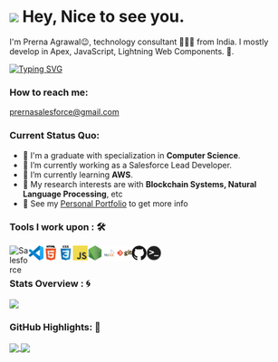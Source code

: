 <h1><img src="https://emojis.slackmojis.com/emojis/images/1531849430/4246/blob-sunglasses.gif?1531849430" width="30"/> Hey, Nice to see you.</h1>

I'm Prerna Agrawal😉, technology consultant 👨🏻‍💻 from India. I mostly develop in Apex, JavaScript, Lightning Web Components. 🐍.

[![Typing SVG](https://readme-typing-svg.herokuapp.com?vCenter=true&width=500&lines=Technology+Consultant+and+Salesforce+Developer;Integration+Developer+with+6%2B+Years+Experience;Passionate+about+AWS+And+Cloud+Technologies)](https://git.io/typing-svg)

### How to reach me: 
<a href="mailto: prernasalesforce@gmail.com">prernasalesforce@gmail.com</a>

### Current Status Quo:

- 💼 I'm a graduate with specialization in <strong>Computer Science</strong>.
- 🔭 I’m currently working as a Salesforce Lead Developer.
- 🌱 I’m currently learning <strong>AWS</strong>.
- 🤔 My research interests are with <strong>Blockchain Systems, Natural Language Processing</strong>, etc
- 👀 See my [Personal Portfolio](https://app.animaker.com/video/JJLU5HETHQ49DP9P) to get more info

### Tools I work upon : 🛠

<img align="left" alt="Salesforce" width="34px" src="https://tootris.com/edu/wp-content/uploads/2020/10/SalesForce-Logo-TOOTRIS.png" />
<img align="left" alt="Visual Studio Code" width="26px" src="https://raw.githubusercontent.com/github/explore/80688e429a7d4ef2fca1e82350fe8e3517d3494d/topics/visual-studio-code/visual-studio-code.png" />
<img align="left" alt="HTML5" width="26px" src="https://raw.githubusercontent.com/github/explore/80688e429a7d4ef2fca1e82350fe8e3517d3494d/topics/html/html.png" />
<img align="left" alt="CSS3" width="26px" src="https://raw.githubusercontent.com/github/explore/80688e429a7d4ef2fca1e82350fe8e3517d3494d/topics/css/css.png" />
<img align="left" alt="JavaScript" width="26px" src="https://raw.githubusercontent.com/github/explore/80688e429a7d4ef2fca1e82350fe8e3517d3494d/topics/javascript/javascript.png" />
<img align="left" alt="Node.js" width="26px" src="https://raw.githubusercontent.com/github/explore/80688e429a7d4ef2fca1e82350fe8e3517d3494d/topics/nodejs/nodejs.png" />
<img align="left" alt="MySQL" width="26px" src="https://raw.githubusercontent.com/github/explore/80688e429a7d4ef2fca1e82350fe8e3517d3494d/topics/mysql/mysql.png" />
<img align="left" alt="Git" width="26px" src="https://raw.githubusercontent.com/github/explore/80688e429a7d4ef2fca1e82350fe8e3517d3494d/topics/git/git.png" />
<img align="left" alt="GitHub" width="26px" src="https://raw.githubusercontent.com/github/explore/78df643247d429f6cc873026c0622819ad797942/topics/github/github.png" />
<img align="left" alt="Terminal" width="26px" src="https://raw.githubusercontent.com/github/explore/80688e429a7d4ef2fca1e82350fe8e3517d3494d/topics/terminal/terminal.png" />
<br/>
<br/>

### Stats Overview : :cyclone:
<img align="center" src="https://github-readme-stats.vercel.app/api?username=prerna0513&show_icons=true&count_private=true&hide=stars&include_all_commits=false&theme=material-palenight" />



### GitHub Highlights: :blossom:
<a href="">
  <img align="center" src="https://github-readme-stats.vercel.app/api/top-langs/?username=prerna0513&langs_count=8&layout=compact&theme=material-palenight&hide=html,Tcl" />
</a>
<a href="">
  <img align="center" src="http://github-readme-streak-stats.herokuapp.com?user=prerna0513&theme=material-palenight"/>
</a>




